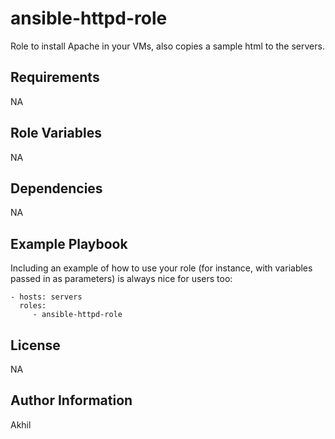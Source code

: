 ansible-httpd-role
==================

Role to install Apache in your VMs, also copies a sample html to the servers.

Requirements
------------

NA

Role Variables
--------------

NA

Dependencies
------------

NA

Example Playbook
----------------

Including an example of how to use your role (for instance, with variables passed in as parameters) is always nice for users too:

    - hosts: servers
      roles:
         - ansible-httpd-role

License
-------

NA

Author Information
------------------

Akhil
